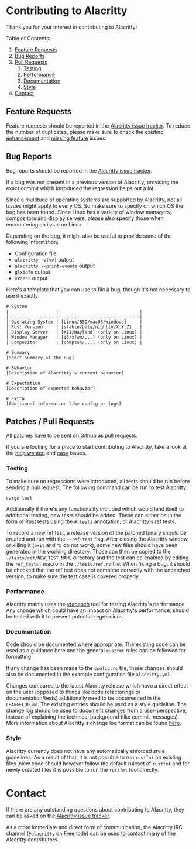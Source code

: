 # Contributing to Alacritty

Thank you for your interest in contributing to Alacritty!

Table of Contents:

1. [Feature Requests](#feature-requests)
2. [Bug Reports](#bug-reports)
3. [Pull Requests](#patches--pull-requests)
    1. [Testing](#testing)
    2. [Performance](#performance)
    3. [Documentation](#documentation)
    4. [Style](#style)
4. [Contact](#contact)

## Feature Requests

Feature requests should be reported in the [Alacritty issue tracker](https://github.com/jwilm/alacritty/issues). To reduce the number of duplicates, please make sure to check the existing [enhancement](https://github.com/jwilm/alacritty/issues?utf8=%E2%9C%93&q=is%3Aissue+label%3Aenhancement) and [missing feature](https://github.com/jwilm/alacritty/issues?utf8=%E2%9C%93&q=is%3Aissue+label%3A%22B+-+missing+feature%22) issues.

## Bug Reports

Bug reports should be reported in the [Alacritty issue tracker](https://github.com/jwilm/alacritty/issues).

If a bug was not present in a previous version of Alacritty, providing the exact commit which introduced the regression helps out a lot.

Since a multitude of operating systems are supported by Alacritty, not all issues might apply to every OS. So make sure to specify on which OS the bug has been found. Since Linux has a variety of window managers, compositors and display servers, please also specify those when encountering an issue on Linux.

Depending on the bug, it might also be useful to provide some of the following information:
 - Configuration file
 - `alacritty -v(vv)` output
 - `alacritty --print-events` output
 - `glxinfo` output
 - `xrandr` output

Here's a template that you can use to file a bug, though it's not necessary to use it exactly:

```
# System
|                  |                               |
|------------------|-------------------------------|
| Operating System | [Linux/BSD/macOS/Windows]     |
| Rust Version     | [stable/beta/nightly/X.Y.Z]   |
| Display Server   | [X11/Wayland] (only on Linux) |
| Window Manager   | [i3/xfwm/...] (only on Linux) |
| Compositor       | [compton/...] (only on Linux) |

# Summary
[Short summary of the Bug]

# Behavior
[Description of Alacritty's current behavior]

# Expectation
[Description of expected behavior]

# Extra
[Additional information like config or logs]
```

## Patches / Pull Requests

All patches have to be sent on Github as [pull requests](https://github.com/jwilm/alacritty/pulls).

If you are looking for a place to start contributing to Alacritty, take a look at the [help wanted](https://github.com/jwilm/alacritty/issues?q=is%3Aopen+is%3Aissue+label%3A%22help+wanted%22) and [easy](https://github.com/jwilm/alacritty/issues?q=is%3Aopen+is%3Aissue+label%3A%22D+-+easy%22) issues.

### Testing

To make sure no regressions were introduced, all tests should be run before sending a pull request. The following command can be run to test Alacritty:

```
cargo test
```

Additionally if there's any functionality included which would lend itself to additional testing, new tests should be added. These can either be in the form of Rust tests using the `#[test]` annotation, or Alacritty's ref tests.

To record a new ref test, a release version of the patched binary should be created and run with the `--ref-test` flag. After closing the Alacritty window, or killing it (`exit` and `^D` do not work), some new files should have been generated in the working directory. Those can then be copied to the `./tests/ref/NEW_TEST_NAME` directory and the test can be enabled by editing the `ref_tests!` macro in the `./tests/ref.rs` file. When fixing a bug, it should be checked that the ref test does not complete correctly with the unpatched version, to make sure the test case is covered properly.

### Performance

Alacritty mainly uses the [vtebench](https://github.com/jwilm/vtebench) tool for testing Alacritty's performance. Any change which could have an impact on Alacritty's performance, should be tested with it to prevent potential regressions.

### Documentation

Code should be documented where appropriate. The existing code can be used as a guidance here and the general `rustfmt` rules can be followed for formatting.

If any change has been made to the `config.rs` file, these changes should also be documented in the example configuration file `alacritty.yml`.

Changes compared to the latest Alacritty release which have a direct effect on the user (opposed to things like code refactorings or documentation/tests) additionally need to be documented in the `CHANGELOG.md`. The existing entries should be used as a style guideline. The change log should be used to document changes from a user-perspective, instead of explaining the technical background (like commit messages). More information about Alacritty's change log format can be found [here](https://keepachangelog.com).

### Style

Alacritty currently does not have any automatically enforced style guidelines. As a result of that, it is not possible to run `rustfmt` on existing files. New code should however follow the default ruleset of `rustfmt` and for newly created files it is possible to run the `rustfmt` tool directly.

# Contact

If there are any outstanding questions about contributing to Alacritty, they can be asked on the [Alacritty issue tracker](https://github.com/jwilm/alacritty/issues).

As a more immediate and direct form of communication, the Alacritty IRC channel (`#alacritty` on Freenode) can be used to contact many of the Alacritty contributors.
